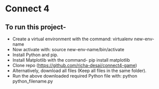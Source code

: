 # Connect 4
## To run this project-
* Create a virtual environment with the command: virtualenv new-env-name
* Now activate with: source new-env-name/bin/activate
* Install Python and pip.
* Install Matplotlib with the command- pip install matplotlib
* Clone repo (https://github.com/richa-desai/connect4-game)
* Alternatively, download all files (Keep all files in the same folder).
* Run the above downloaded required Python file with: python python_filename.py